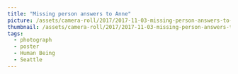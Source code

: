 ```yaml
---
title: "Missing person answers to Anne"
picture: /assets/camera-roll/2017/2017-11-03-missing-person-answers-to-anne/20171103_220049484_iOS.jpg
thumbnail: /assets/camera-roll/2017/2017-11-03-missing-person-answers-to-anne/20171103_220049484_iOS-thumbnail.jpg
tags:
  - photograph
  - poster
  - Human Being
  - Seattle
---
```

